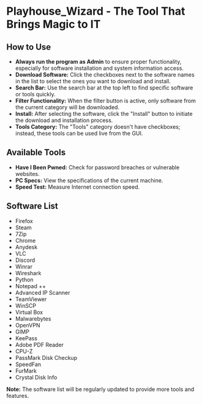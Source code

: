 # Playhouse_Wizard - The Tool That Brings Magic to IT

## How to Use

- **Always run the program as Admin** to ensure proper functionality, especially for software installation and system information access.
- **Download Software:** Click the checkboxes next to the software names in the list to select the ones you want to download and install.
- **Search Bar:** Use the search bar at the top left to find specific software or tools quickly.
- **Filter Functionality:** When the filter button is active, only software from the current category will be downloaded.
- **Install:** After selecting the software, click the "Install" button to initiate the download and installation process.
- **Tools Category:** The "Tools" category doesn't have checkboxes; instead, these tools can be used live from the GUI.

## Available Tools

- **Have I Been Pwned:** Check for password breaches or vulnerable websites.
- **PC Specs:** View the specifications of the current machine.
- **Speed Test:** Measure Internet connection speed.


## Software List

- Firefox
- Steam
- 7Zip
- Chrome
- Anydesk
- VLC
- Discord
- Winrar
- Wireshark
- Python
- Notepad ++
- Advanced IP Scanner
- TeamViewer
- WinSCP
- Virtual Box
- Malwarebytes
- OpenVPN
- GIMP
- KeePass
- Adobe PDF Reader
- CPU-Z
- PassMark Disk Checkup
- SpeedFan
- FurMark
- Crystal Disk Info

**Note:** The software list will be regularly updated to provide more tools and features.

